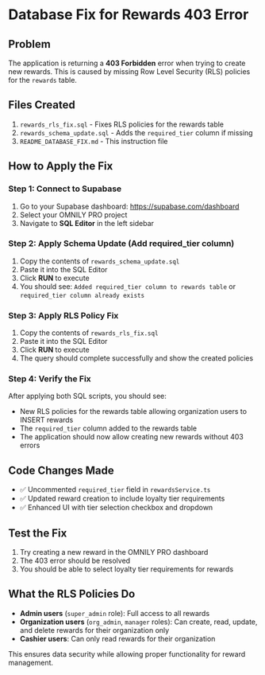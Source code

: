 # Database Fix for Rewards 403 Error

## Problem
The application is returning a **403 Forbidden** error when trying to create new rewards. This is caused by missing Row Level Security (RLS) policies for the `rewards` table.

## Files Created
1. `rewards_rls_fix.sql` - Fixes RLS policies for the rewards table
2. `rewards_schema_update.sql` - Adds the `required_tier` column if missing
3. `README_DATABASE_FIX.md` - This instruction file

## How to Apply the Fix

### Step 1: Connect to Supabase
1. Go to your Supabase dashboard: https://supabase.com/dashboard
2. Select your OMNILY PRO project
3. Navigate to **SQL Editor** in the left sidebar

### Step 2: Apply Schema Update (Add required_tier column)
1. Copy the contents of `rewards_schema_update.sql`
2. Paste it into the SQL Editor
3. Click **RUN** to execute
4. You should see: `Added required_tier column to rewards table` or `required_tier column already exists`

### Step 3: Apply RLS Policy Fix
1. Copy the contents of `rewards_rls_fix.sql`
2. Paste it into the SQL Editor
3. Click **RUN** to execute
4. The query should complete successfully and show the created policies

### Step 4: Verify the Fix
After applying both SQL scripts, you should see:
- New RLS policies for the rewards table allowing organization users to INSERT rewards
- The `required_tier` column added to the rewards table
- The application should now allow creating new rewards without 403 errors

## Code Changes Made
- ✅ Uncommented `required_tier` field in `rewardsService.ts`
- ✅ Updated reward creation to include loyalty tier requirements
- ✅ Enhanced UI with tier selection checkbox and dropdown

## Test the Fix
1. Try creating a new reward in the OMNILY PRO dashboard
2. The 403 error should be resolved
3. You should be able to select loyalty tier requirements for rewards

## What the RLS Policies Do
- **Admin users** (`super_admin` role): Full access to all rewards
- **Organization users** (`org_admin`, `manager` roles): Can create, read, update, and delete rewards for their organization only
- **Cashier users**: Can only read rewards for their organization

This ensures data security while allowing proper functionality for reward management.